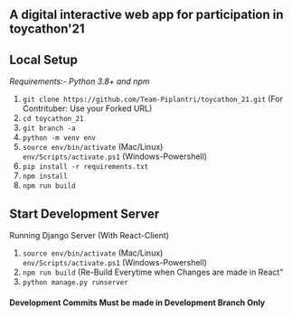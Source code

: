 ## A digital interactive web app for participation in toycathon'21

**Local Setup**
---
*Requirements:- Python 3.8+ and npm*<br>
1) `git clone https://github.com/Team-Piplantri/toycathon_21.git`
(For Contrituber: Use your Forked URL)
2) `cd toycathon_21`
3) `git branch -a`
4) `python -m venv env`
5) `source env/bin/activate` (Mac/Linux)<br>
   `env/Scripts/activate.ps1` (Windows-Powershell)
6) `pip install -r requirements.txt`
7) `npm install`
8) `npm run build`

Start Development Server<br>
---
Running Django Server (With React-Client)
1) `source env/bin/activate` (Mac/Linux)<br>
   `env/Scripts/activate.ps1` (Windows-Powershell)
2) `npm run build` (Re-Build Everytime when Changes are made in React"
3) `python manage.py runserver`


#### Development Commits Must be made in Development Branch Only


